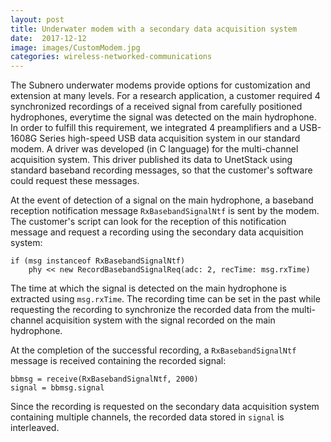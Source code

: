 ```yaml
---
layout: post
title: Underwater modem with a secondary data acquisition system
date:  2017-12-12
image: images/CustomModem.jpg
categories: wireless-networked-communications
---
```


The Subnero underwater modems provide options for customization and extension at many levels. For a research application, a customer required 4 synchronized recordings of a received signal from carefully positioned hydrophones, everytime the signal was detected on the main hydrophone. In order to fulfill this requirement, we integrated 4 preamplifiers and a USB-1608G Series high-speed USB data acquisition system in our standard modem. A driver was developed (in C language) for the multi-channel acquisition system. This driver published its data to UnetStack using standard baseband recording messages, so that the customer's software could request these messages.

At the event of detection of a signal on the main hydrophone, a baseband reception notification message `RxBasebandSignalNtf` is sent by the modem. The customer's script can look for the reception of this notification message and request a recording using the secondary data acquisition system:
```
if (msg instanceof RxBasebandSignalNtf)
    phy << new RecordBasebandSignalReq(adc: 2, recTime: msg.rxTime)
```

The time at which the signal is detected on the main hydrophone is extracted using `msg.rxTime`. The recording time can be set in the past while requesting the recording to synchronize the recorded data from the multi-channel acquisition system with the signal recorded on the main hydrophone.

At the completion of the successful recording, a `RxBasebandSignalNtf` message is received containing the recorded signal:
```
bbmsg = receive(RxBasebandSignalNtf, 2000)
signal = bbmsg.signal
```

Since the recording is requested on the secondary data acquisition system containing multiple channels, the recorded data stored in `signal` is interleaved.
